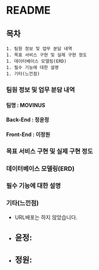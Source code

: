# README

## 목차

	1. 팀원 정보 및 업무 분담 내역
	1. 목표 서비스 구현 및 실제 구현 정도
	1. 데이터베이스 모델링(ERD)
	1. 필수 기능에 대한 설명
	1. 기타(느낀점)



### 팀원 정보 및 업무 분담 내역

#### 	팀명 : MOVINUS

#### 	Back-End : 정윤정

#### 	Front-End : 이정원





### 목표 서비스 구현 및 실제 구현 정도

### 데이터베이스 모델링(ERD)

### 필수 기능에 대한 설명

### 기타(느낀점)

- URL배포는 하지 않았습니다.

- 윤정:
  - 
- 정원:
  - 